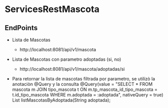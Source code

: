 # ServicesRestMascota

## EndPoints
* Lista de Mascotas
  - http://localhost:8081/api/v1/mascota

* Lista de Mascotas con parametro adoptadas (si, no)
  - http://localhost:8081/api/v1/mascota/adoptadas/si

* Para retornar la lista de mascotas filtrada por parametro, se utilizò la anotaciòn @Query y la consulta
  @Query(value = "SELECT * FROM mascota m JOIN tipo_mascota t ON m.tp_mascota_id_tipo_mascota = t.id_tipo_mascota WHERE m.adoptada = :adoptada",
			nativeQuery = true)
	List<Mascota> listMascotasByAdoptada(String adoptada);
